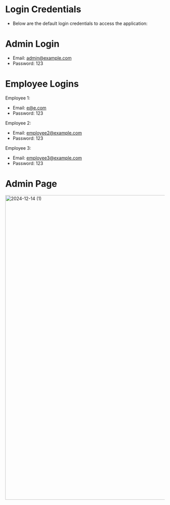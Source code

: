 
# Login Credentials

- Below are the default login credentials to access the application:

# Admin Login

- Email: admin@example.com
- Password: 123

# Employee Logins

Employee 1:

- Email: e@e.com
- Password: 123

Employee 2:

- Email: employee2@example.com
- Password: 123

Employee 3:

- Email: employee3@example.com
- Password: 123


# Admin Page
<img width="960" alt="2024-12-14 (1)" src="https://github.com/user-attachments/assets/c25cbee9-7365-465f-867c-3783310498e9" />


